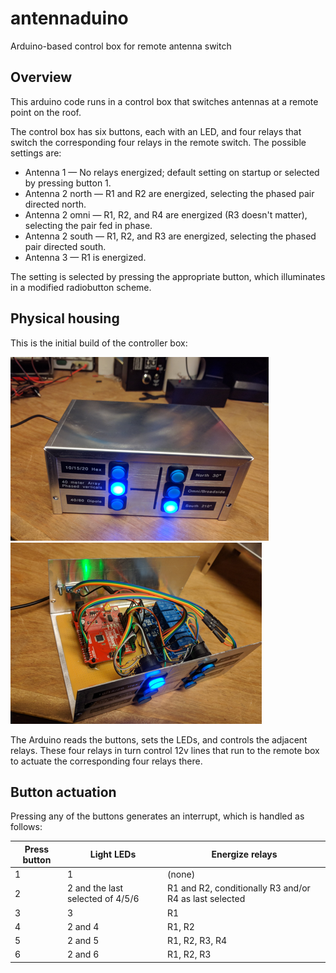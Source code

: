 # antennaduino
Arduino-based control box for remote antenna switch

## Overview

This arduino code runs in a control box that switches antennas at a remote point on the roof.

The control box has six buttons, each with an LED, and four relays that switch the corresponding four relays in the remote switch. The possible settings are:

* Antenna 1 &mdash; No relays energized; default setting on startup or selected by pressing button 1.
* Antenna 2 north &mdash; R1 and R2 are energized, selecting  the phased pair directed north.
* Antenna 2 omni &mdash; R1, R2, and R4 are energized (R3 doesn't matter), selecting the pair fed in phase.
* Antenna 2 south &mdash; R1, R2, and R3 are energized, selecting the phased pair directed south.
* Antenna 3 &mdash; R1 is energized.

The setting is selected by pressing the appropriate button, which illuminates in a modified radiobutton scheme.

## Physical housing

This is the initial build of the controller box:

![](antennaduino_exterior.png) ![](antennaduino_interior.png)

The Arduino reads the buttons, sets the LEDs, and controls the adjacent relays. These four relays in turn control 12v lines that run to the remote box to actuate the corresponding four relays there.

## Button actuation

Pressing any of the buttons generates an interrupt, which is handled as follows:

Press button | Light LEDs | Energize relays
-------------|------------|----------------
1 | 1 | (none)
2 | 2 and the last selected of 4/5/6 | R1 and R2, conditionally R3 and/or R4 as last selected
3 | 3 | R1
4 | 2 and 4 | R1, R2
5 | 2 and 5 | R1, R2, R3, R4
6 | 2 and 6 | R1, R2, R3
